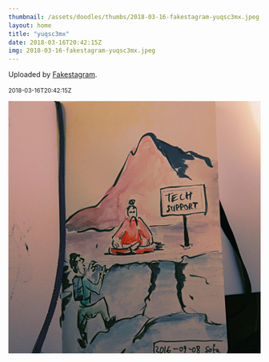 ```yaml
---
thumbnail: /assets/doodles/thumbs/2018-03-16-fakestagram-yuqsc3mx.jpeg
layout: home
title: "yuqsc3mx"
date: 2018-03-16T20:42:15Z
img: 2018-03-16-fakestagram-yuqsc3mx.jpeg
---
```


Uploaded by [Fakestagram](https://github.com/opyate/fakestagram).

<small>2018-03-16T20:42:15Z</small>

![Uploaded by Fakestagram](2018-03-16-fakestagram-yuqsc3mx.jpeg)
